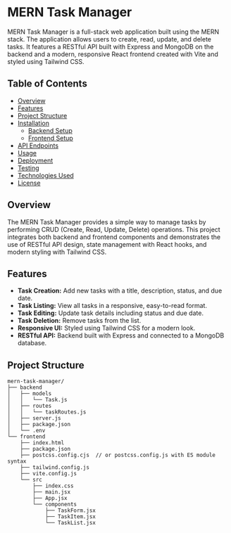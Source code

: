 # MERN Task Manager

MERN Task Manager is a full-stack web application built using the MERN stack. The application allows users to create, read, update, and delete tasks. It features a RESTful API built with Express and MongoDB on the backend and a modern, responsive React frontend created with Vite and styled using Tailwind CSS.

## Table of Contents

- [Overview](#overview)
- [Features](#features)
- [Project Structure](#project-structure)
- [Installation](#installation)
  - [Backend Setup](#backend-setup)
  - [Frontend Setup](#frontend-setup)
- [API Endpoints](#api-endpoints)
- [Usage](#usage)
- [Deployment](#deployment)
- [Testing](#testing)
- [Technologies Used](#technologies-used)
- [License](#license)

## Overview

The MERN Task Manager provides a simple way to manage tasks by performing CRUD (Create, Read, Update, Delete) operations. This project integrates both backend and frontend components and demonstrates the use of RESTful API design, state management with React hooks, and modern styling with Tailwind CSS.

## Features

- **Task Creation:** Add new tasks with a title, description, status, and due date.
- **Task Listing:** View all tasks in a responsive, easy-to-read format.
- **Task Editing:** Update task details including status and due date.
- **Task Deletion:** Remove tasks from the list.
- **Responsive UI:** Styled using Tailwind CSS for a modern look.
- **RESTful API:** Backend built with Express and connected to a MongoDB database.

## Project Structure

```plaintext
mern-task-manager/
├── backend
│   ├── models
│   │   └── Task.js
│   ├── routes
│   │   └── taskRoutes.js
│   ├── server.js
│   ├── package.json
│   └── .env
└── frontend
    ├── index.html
    ├── package.json
    ├── postcss.config.cjs  // or postcss.config.js with ES module syntax
    ├── tailwind.config.js
    ├── vite.config.js
    └── src
        ├── index.css
        ├── main.jsx
        ├── App.jsx
        └── components
            ├── TaskForm.jsx
            ├── TaskItem.jsx
            └── TaskList.jsx
